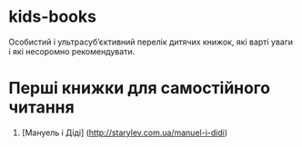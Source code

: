 # kids-books
Особистий і ультрасуб’єктивний перелік дитячих книжок, які варті уваги і які несоромно рекомендувати.

# Перші книжки для самостійного читання
1. [Мануель і Діді] (http://starylev.com.ua/manuel-i-didi)
